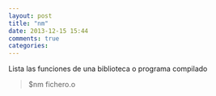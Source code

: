 ```yaml
---
layout: post
title: "nm"
date: 2013-12-15 15:44
comments: true
categories: 
---
```

Lista las funciones de una biblioteca o programa compilado

>$nm fichero.o

